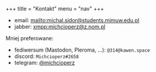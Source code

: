 +++
title = "Kontakt"
menu = "nav"
+++

 - email: <mailto:michal.sidor@students.mimuw.edu.pl>
 - jabber: <xmpp:michcioperz@z.nom.pl>

Mniej preferowane:

 - fediwersum (Mastodon, Pleroma, …): `@314@kawen.space`
 - discord: `Michcioperz#2658`
 - telegram: [@michcioperz](https://t.me/michcioperz)
